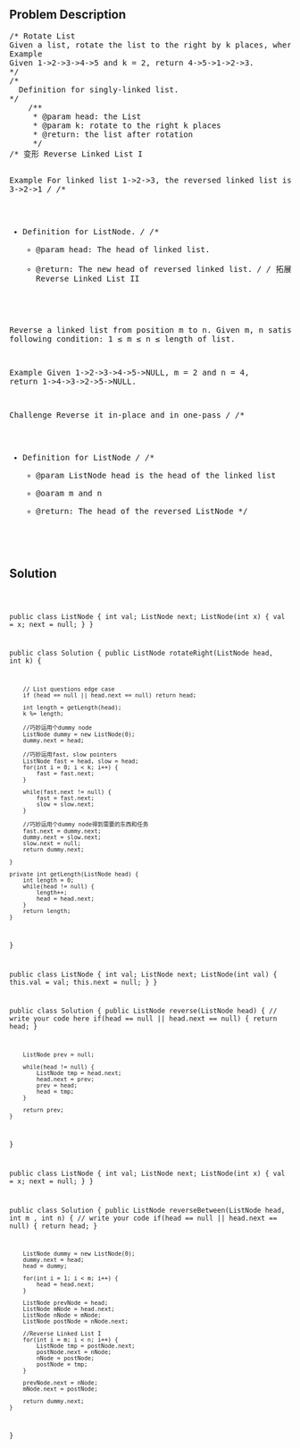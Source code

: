 <!--
<style>
  body { font-family: Arial, sans-serif; }
  .container { max-width: 100%; margin: 0 auto; padding: 10px; }
  .comment-block { background-color: #f9f9f9; padding: 10px; border-left: 5px solid #ccc; width: 200px; margin: 20px auto; overflow-wrap: break-word; white-space: pre-wrap; }
  .code-block { background-color: #f4f4f4; padding: 10px; border: 1px solid #ddd; width: 50%; margin: 20px auto; overflow-wrap: break-word; white-space: pre-wrap; }
</style>
-->

<div class='container'>
<h2>Problem Description</h2>
<div class='comment-block'>
<pre>
/* Rotate List
Given a list, rotate the list to the right by k places, where k is non-negative.
Example
Given 1->2->3->4->5 and k = 2, return 4->5->1->2->3.
*/
/*
  Definition for singly-linked list.
*/
	/**
     * @param head: the List
     * @param k: rotate to the right k places
     * @return: the list after rotation
     */
/* 变形 Reverse Linked List I

Example
For linked list 1->2->3, the reversed linked list is 3->2->1
*/
/**
 * Definition for ListNode.
 */
    /**
     * @param head: The head of linked list.
     * @return: The new head of reversed linked list.
     */
/* 拓展  Reverse Linked List II

Reverse a linked list from position m to n.
Given m, n satisfy the following condition: 1 ≤ m ≤ n ≤ length of list.

Example
Given 1->2->3->4->5->NULL, m = 2 and n = 4, return 1->4->3->2->5->NULL.

Challenge 
Reverse it in-place and in one-pass
*/
/**
 * Definition for ListNode
*/
    /**
     * @param ListNode head is the head of the linked list 
     * @oaram m and n
     * @return: The head of the reversed ListNode
     */
</pre>
</div>

<h2>Solution</h2>
<div class='code-block'>
<pre><code class='language-java'>


  public class ListNode {
      int val;
      ListNode next;
      ListNode(int x) {
          val = x;
          next = null;
      }
  }

public class Solution {
    public ListNode rotateRight(ListNode head, int k) {

    	// List questions edge case
        if (head == null || head.next == null) return head;
        
        int length = getLength(head);
        k %= length;

        //巧妙运用个dummy node
        ListNode dummy = new ListNode(0);
        dummy.next = head;

        //巧妙运用fast, slow pointers
        ListNode fast = head, slow = head;
        for(int i = 0; i < k; i++) {
            fast = fast.next;
        }
        
        while(fast.next != null) {
            fast = fast.next;
            slow = slow.next;
        }
        
        //巧妙运用个dummy node得到需要的东西和任务
        fast.next = dummy.next;
        dummy.next = slow.next;
        slow.next = null;
        return dummy.next;

    }
    
    private int getLength(ListNode head) {
        int length = 0;
        while(head != null) {
            length++;
            head = head.next;
        }
        return length;
    }
}





public class ListNode {
     int val;
     ListNode next;
      ListNode(int val) {
         this.val = val;
         this.next = null;
     }
}
 
public class Solution {
    public ListNode reverse(ListNode head) {
        // write your code here
        if(head == null || head.next == null) {
            return head;
        }
        
        ListNode prev = null;
        
        while(head != null) {
            ListNode tmp = head.next;
            head.next = prev;
            prev = head;
            head = tmp;
        }
        
        return prev;
    }
}



public class ListNode {
     int val;
     ListNode next;
     ListNode(int x) {
         val = x;
         next = null;
     }
 }

public class Solution {
    public ListNode reverseBetween(ListNode head, int m , int n) {
        // write your code
        if(head == null || head.next == null) {
            return head;
        }
        
        ListNode dummy = new ListNode(0);
        dummy.next = head;
        head = dummy;
        
        for(int i = 1; i < m; i++) {
            head = head.next;
        }
        
        ListNode prevNode = head;
        ListNode mNode = head.next;
        ListNode nNode = mNode;
        ListNode postNode = nNode.next;
        
        //Reverse Linked List I
        for(int i = m; i < n; i++) {
            ListNode tmp = postNode.next;
            postNode.next = nNode;
            nNode = postNode;
            postNode = tmp;
        }
        
        prevNode.next = nNode;
        mNode.next = postNode;
        
        return dummy.next;
    }
}





</code></pre>
</div>
</div>
